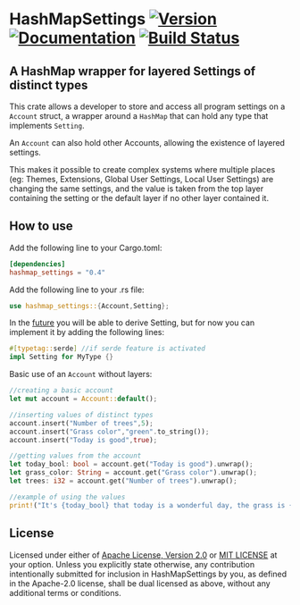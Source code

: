 # HashMapSettings [![Version]][Crates.io] [![Documentation]][Docs.rs] [![Build Status]][Actions]

[Version]: https://img.shields.io/crates/v/hashmap_settings.svg
[Crates.io]: https://crates.io/crates/hashmap_settings
[Documentation]: https://img.shields.io/docsrs/hashmap_settings/latest
[Docs.rs]: https://docs.rs/hashmap_settings
[Build Status]: https://img.shields.io/github/actions/workflow/status/OxidizedLoop/HashMapSettings/rust.yml
[Actions]: https://github.com/OxidizedLoop/HashMapSettings/actions

## **A HashMap wrapper for layered Settings of distinct types**

This crate allows a developer to store and access all program settings on a `Account` struct, a wrapper around a `HashMap` that can hold any type that implements `Setting`.

An `Account` can also hold other Accounts, allowing the existence of layered settings.

This makes it possible to create complex systems where multiple places (eg: Themes, Extensions, Global User Settings, Local User Settings) are changing the same settings, and the value is taken from the top layer containing the setting or the default layer if no other layer contained it.

## How to use

Add the following line to your Cargo.toml:

```toml
[dependencies]
hashmap_settings = "0.4"
```

Add the following line to your .rs file:

```rust
use hashmap_settings::{Account,Setting};
```

In the [future](https://github.com/OxidizedLoop/HashMapSettings/issues/1) you will be able to derive Setting, but for now you can implement it by adding the following lines:

```rust
#[typetag::serde] //if serde feature is activated
impl Setting for MyType {}
```

Basic use of an `Account` without layers:

```rust
//creating a basic account
let mut account = Account::default();

//inserting values of distinct types
account.insert("Number of trees",5);
account.insert("Grass color","green".to_string());
account.insert("Today is good",true);

//getting values from the account 
let today_bool: bool = account.get("Today is good").unwrap();
let grass_color: String = account.get("Grass color").unwrap();
let trees: i32 = account.get("Number of trees").unwrap();

//example of using the values 
print!("It's {today_bool} that today is a wonderful day, the grass is {grass_color} and I can see {trees} trees in the distance");
```

## License

Licensed under either of [Apache License, Version 2.0](LICENSE-APACHE) or [MIT LICENSE](LICENSE-MIT) at your option.
Unless you explicitly state otherwise, any contribution intentionally submitted for inclusion in HashMapSettings by you, as defined in the Apache-2.0 license, shall be dual licensed as above, without any additional terms or conditions.

